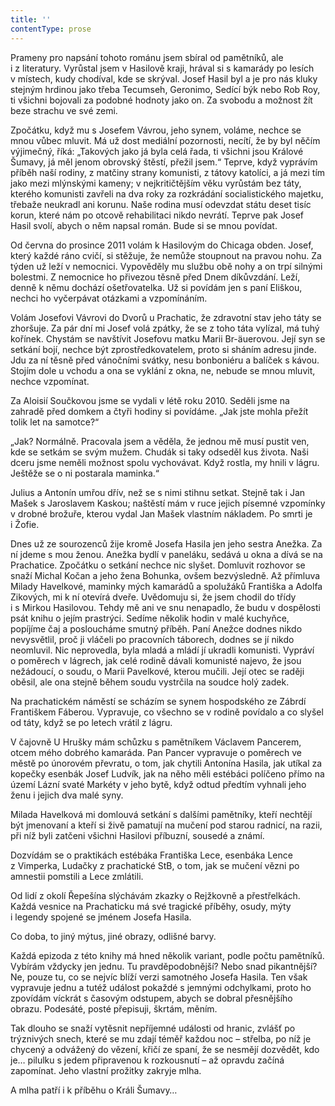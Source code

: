 ```yaml
---
title: ''
contentType: prose
---
```


  

  

  

Prameny pro napsání tohoto románu jsem sbíral od pamětníků, ale i z literatury. Vyrůstal jsem v Hasilově kraji, hrával si s kamarády po lesích v místech, kudy chodíval, kde se skrýval. Josef Hasil byl a je pro nás kluky stejným hrdinou jako třeba Tecumseh, Geronimo, Sedící býk nebo Rob Roy, ti všichni bojovali za podobné hodnoty jako on. Za svobodu a možnost žít beze strachu ve své zemi.

Zpočátku, když mu s Josefem Vávrou, jeho synem, voláme, nechce se mnou vůbec mluvit. Má už dost mediální pozornosti, necítí, že by byl něčím výjimečný, říká: „Takových jako já byla celá řada, ti všichni jsou Králové Šumavy, já měl jenom obrovský štěstí, přežil jsem.“ Teprve, když vyprávím příběh naší rodiny, z matčiny strany komunisti, z tátovy katolíci, a já mezi tím jako mezi mlýnskými kameny; v nejkritičtějším věku vyrůstám bez táty, kterého komunisti zavřeli na dva roky za rozkrádání socialistického majetku, třebaže neukradl ani korunu. Naše rodina musí odevzdat státu deset tisíc korun, které nám po otcově rehabilitaci nikdo nevrátí. Teprve pak Josef Hasil svolí, abych o něm napsal román. Bude si se mnou povídat.

Od června do prosince 2011 volám k Hasilovým do Chicaga obden. Josef, který každé ráno cvičí, si stěžuje, že nemůže stoupnout na pravou nohu. Za týden už leží v nemocnici. Vypověděly mu službu obě nohy a on trpí silnými bolestmi. Z nemocnice ho přivezou těsně před Dnem díkůvzdání. Leží, denně k němu dochází ošetřovatelka. Už si povídám jen s paní Eliškou, nechci ho vyčerpávat otázkami a vzpomínáním.

Volám Josefovi Vávrovi do Dvorů u Prachatic, že zdravotní stav jeho táty se zhoršuje. Za pár dní mi Josef volá zpátky, že se z toho táta vylízal, má tuhý kořínek. Chystám se navštívit Josefovu matku Marii Br-äuerovou. Její syn se setkání bojí, nechce být zprostředkovatelem, proto si sháním adresu jinde. Jdu za ní těsně před vánočními svátky, nesu bonboniéru a balíček s kávou. Stojím dole u vchodu a ona se vyklání z okna, ne, nebude se mnou mluvit, nechce vzpomínat.

Za Aloisií Součkovou jsme se vydali v létě roku 2010. Seděli jsme na zahradě před domkem a čtyři hodiny si povídáme. „Jak jste mohla přežít tolik let na samotce?“

„Jak? Normálně. Pracovala jsem a věděla, že jednou mě musí pustit ven, kde se setkám se svým mužem. Chudák si taky odseděl kus života. Naši dceru jsme neměli možnost spolu vychovávat. Když rostla, my hnili v lágru. Ještěže se o ni postarala maminka.“

Julius a Antonín umřou dřív, než se s nimi stihnu setkat. Stejně tak i Jan Mašek s Jaroslavem Kaskou; naštěstí mám v ruce jejich písemné vzpomínky v drobné brožuře, kterou vydal Jan Mašek vlastním nákladem. Po smrti je i Žofie.

Dnes už ze sourozenců žije kromě Josefa Hasila jen jeho sestra Anežka. Za ní jdeme s mou ženou. Anežka bydlí v paneláku, sedává u okna a dívá se na Prachatice. Zpočátku o setkání nechce nic slyšet. Domluvit rozhovor se snaží Michal Kočan a jeho žena Bohunka, ovšem bezvýsledně. Až přímluva Milady Havelkové, maminky mých kamarádů a spolužáků Františka a Adolfa Zikových, mi k ní otevírá dveře. Uvědomuju si, že jsem chodil do třídy i s Mirkou Hasilovou. Tehdy mě ani ve snu nenapadlo, že budu v dospělosti psát knihu o jejím prastrýci. Sedíme několik hodin v malé kuchyňce, popíjíme čaj a posloucháme smutný příběh. Paní Anežce dodnes nikdo nevysvětlil, proč ji vláčeli po pracovních táborech, dodnes se jí nikdo neomluvil. Nic neprovedla, byla mladá a mládí jí ukradli komunisti. Vypráví o poměrech v lágrech, jak celé rodině dávali komunisté najevo, že jsou nežádoucí, o soudu, o Marii Pavelkové, kterou mučili. Její otec se raději oběsil, ale ona stejně během soudu vystrčila na soudce holý zadek.

Na prachatickém náměstí se scházím se synem hospodského ze Zábrdí Františkem Fáberou. Vypravuje, co všechno se v rodině povídalo a co slyšel od táty, když se po letech vrátil z lágru.

V čajovně U Hrušky mám schůzku s pamětníkem Václavem Pancerem, otcem mého dobrého kamaráda. Pan Pancer vypravuje o poměrech ve městě po únorovém převratu, o tom, jak chytili Antonína Hasila, jak utíkal za kopečky esenbák Josef Ludvík, jak na něho měli estébáci políčeno přímo na území Lázní svaté Markéty v jeho bytě, když odtud předtím vyhnali jeho ženu i jejich dva malé syny.

Milada Havelková mi domlouvá setkání s dalšími pamětníky, kteří nechtějí být jmenovaní a kteří si živě pamatují na mučení pod starou radnicí, na razii, při níž byli zatčeni všichni Hasilovi příbuzní, sousedé a známí.

Dozvídám se o praktikách estébáka Františka Lece, esenbáka Lence z Vimperka, Ludačky z prachatické StB, o tom, jak se mučení vězni po amnestii pomstili a Lece zmlátili.

Od lidí z okolí Řepešína slýchávám zkazky o Rejžkovně a přestřelkách. Každá vesnice na Prachaticku má své tragické příběhy, osudy, mýty i legendy spojené se jménem Josefa Hasila.

Co doba, to jiný mýtus, jiné obrazy, odlišné barvy.

Každá epizoda z této knihy má hned několik variant, podle počtu pamětníků. Vybírám vždycky jen jednu. Tu pravděpodobnější? Nebo snad pikantnější? Ne, pouze tu, co se nejvíc blíží verzi samotného Josefa Hasila. Ten však vypravuje jednu a tutéž událost pokaždé s jemnými odchylkami, proto ho zpovídám víckrát s časovým odstupem, abych se dobral přesnějšího obrazu. Podesáté, posté přepisuji, škrtám, měním.

Tak dlouho se snaží vytěsnit nepříjemné události od hranic, zvlášť po trýznivých snech, které se mu zdají téměř každou noc – střelba, po níž je chycený a odvážený do vězení, křičí ze spaní, že se nesmějí dozvědět, kdo je… pilulku s jedem připravenou k rozkousnutí – až opravdu začíná zapomínat. Jeho vlastní prožitky zakryje mlha.

A mlha patří i k příběhu o Králi Šumavy…
